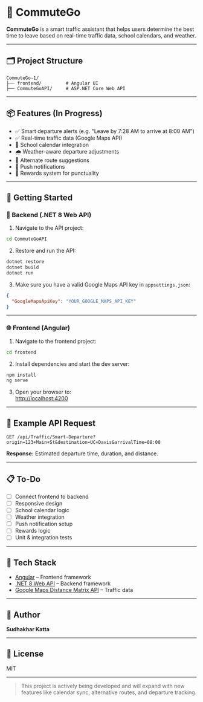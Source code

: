 # 🚦 CommuteGo

**CommuteGo** is a smart traffic assistant that helps users determine the best time to leave based on real-time traffic data, school calendars, and weather.

---

## 🗂 Project Structure

```
CommuteGo-1/
├── frontend/         # Angular UI
├── CommuteGoAPI/     # ASP.NET Core Web API
```

---

## 📦 Features (In Progress)

- ✅ Smart departure alerts (e.g. "Leave by 7:28 AM to arrive at 8:00 AM")
- ✅ Real-time traffic data (Google Maps API)
- 🏫 School calendar integration
- 🌧 Weather-aware departure adjustments
- 🚗 Alternate route suggestions
- 🔔 Push notifications
- 🎯 Rewards system for punctuality

---

## 🚀 Getting Started

### 🔧 Backend (.NET 8 Web API)

1. Navigate to the API project:

```bash
cd CommuteGoAPI
```

2. Restore and run the API:

```bash
dotnet restore
dotnet build
dotnet run
```

3. Make sure you have a valid Google Maps API key in `appsettings.json`:

```json
{
  "GoogleMapsApiKey": "YOUR_GOOGLE_MAPS_API_KEY"
}
```

---

### 🌐 Frontend (Angular)

1. Navigate to the frontend project:

```bash
cd frontend
```

2. Install dependencies and start the dev server:

```bash
npm install
ng serve
```

3. Open your browser to:  
   [http://localhost:4200](http://localhost:4200)

---

## 📡 Example API Request

```
GET /api/Traffic/Smart-Departure?origin=123+Main+St&destination=UC+Davis&arrivalTime=08:00
```

**Response:** Estimated departure time, duration, and distance.

---

## 📋 To-Do

- [ ] Connect frontend to backend
- [ ] Responsive design
- [ ] School calendar logic
- [ ] Weather integration
- [ ] Push notification setup
- [ ] Rewards logic
- [ ] Unit & integration tests

---

## 🧠 Tech Stack

- [Angular](https://angular.io/) – Frontend framework  
- [.NET 8 Web API](https://learn.microsoft.com/en-us/aspnet/core) – Backend framework  
- [Google Maps Distance Matrix API](https://developers.google.com/maps/documentation/distance-matrix) – Traffic data

---

## 📌 Author

**Sudhakhar Katta**

---

## 🏁 License

MIT

---

> This project is actively being developed and will expand with new features like calendar sync, alternative routes, and departure tracking.
